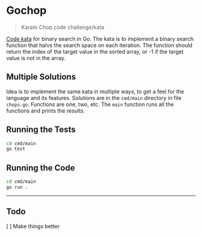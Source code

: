 # Gochop

> Karate Chop code challenge/kata

[Code kata](http://codekata.com/kata/kata02-karate-chop/) for binary search in Go. The kata is to implement a binary search function that halvs the search space on each iteration. The function should return the index of the target value in the sorted array, or -1 if the target value is not in the array.

## Multiple Solutions

Idea is to implement the same kata in multiple ways, to get a feel for the language and its features. Solutions are in the `cmd/main` directory in file `chops.go`. Functions are one, two, etc. The `main` function runs all the functions and prints the results.

## Running the Tests

```bash
cd cmd/main
go test
```

## Running the Code

```bash
cd cmd/main
go run .
```


---

## Todo

[ ] Make things better

